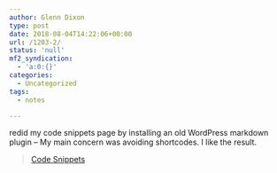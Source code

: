 ```yaml
---
author: Glenn Dixon
type: post
date: 2018-08-04T14:22:06+00:00
url: /1203-2/
status: 'null'
mf2_syndication:
  - 'a:0:{}'
categories:
  - Uncategorized
tags:
  - notes

---
```

redid my code snippets page by installing an old WordPress markdown plugin &#8211; My main concern was avoiding shortcodes. I like the result.

<blockquote class="wp-embedded-content" data-secret="QYZ4kBqZ06">
  <p>
    <a href="https://glenn.thedixons.net/code-snippets/">Code Snippets</a>
  </p>
</blockquote>

<iframe class="wp-embedded-content" sandbox="allow-scripts" security="restricted" style="position: absolute; clip: rect(1px, 1px, 1px, 1px);" src="https://glenn.thedixons.net/code-snippets/embed/#?secret=QYZ4kBqZ06" data-secret="QYZ4kBqZ06" width="525" height="296" title="&#8220;Code Snippets&#8221; &#8212; Glenn 2.0" frameborder="0" marginwidth="0" marginheight="0" scrolling="no"></iframe>

&nbsp;